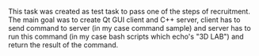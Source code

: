 This task was created as test task to pass one of the steps of recruitment.
The main goal was to create Qt GUI client and C++ server, client has to send command to server (in my case command sample) and server has to run this command (in my case bash scripts which echo's "3D LAB") and return the result of the command. 
